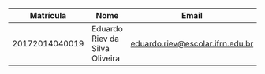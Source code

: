 Matrícula | Nome | Email
--- | --- | --
20172014040019| Eduardo Riev da Silva Oliveira | eduardo.riev@escolar.ifrn.edu.br
